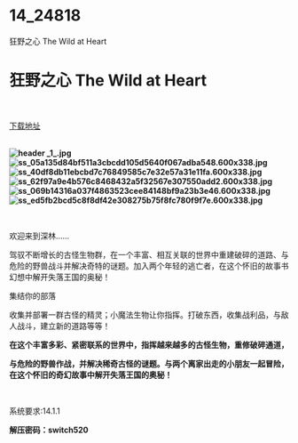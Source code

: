 # 14_24818
狂野之心 The Wild at Heart
# 狂野之心 The Wild at Heart
 <br/></br>
[下载地址](https://www.switch520.cc/article/24818 "下载地址")
<br/></br>

<p><strong><img title="header _1_.jpg" src="https://www.switch520.cc/muke_img/2021_11_22_da5452d38b9a3.jpg" alt="header _1_.jpg"></strong><br>
<strong><img title="ss_05a135d84bf511a3cbcdd105d5640f067adba548.600x338.jpg" src="https://www.switch520.cc/muke_img/2021_11_22_ee070ee119560.jpg" alt="ss_05a135d84bf511a3cbcdd105d5640f067adba548.600x338.jpg"></strong><br>
<strong><img title="ss_40df8db11ebcbd7c76849585c7e32e57a31e11fa.600x338.jpg" src="https://www.switch520.cc/muke_img/2021_11_22_a092f8a0aec1b.jpg" alt="ss_40df8db11ebcbd7c76849585c7e32e57a31e11fa.600x338.jpg"></strong><br>
<strong><img title="ss_62f97a9e4b576c8468432a5f32567e307550add2.600x338.jpg" src="https://www.switch520.cc/muke_img/2021_11_22_a11cacbc49a07.jpg" alt="ss_62f97a9e4b576c8468432a5f32567e307550add2.600x338.jpg"></strong><br>
<strong><img title="ss_069b14316a037f4863523cee84148bf9a23b3e46.600x338.jpg" src="https://www.switch520.cc/muke_img/2021_11_22_c2794dd185e32.jpg" alt="ss_069b14316a037f4863523cee84148bf9a23b3e46.600x338.jpg"></strong><br>
<strong><img title="ss_ed5fb2bcd5c8f8df42e308275b75f8fc780f9f7e.600x338.jpg" src="https://www.switch520.cc/muke_img/2021_11_22_36da488caa30a.jpg" alt="ss_ed5fb2bcd5c8f8df42e308275b75f8fc780f9f7e.600x338.jpg">&nbsp;</strong></p>
<p>&nbsp;</p>
<p>欢迎来到深林……</p>
<p>驾驭不断增长的古怪生物群，在一个丰富、相互关联的世界中重建破碎的道路、与危险的野兽战斗并解决奇特的谜题。加入两个年轻的逃亡者，在这个怀旧的故事书幻想中解开失落王国的奥秘！</p>
<p>集结你的部落</p>
<p>收集并部署一群古怪的精灵；小魔法生物让你指挥。打破东西，收集战利品，与敌人战斗，建立新的道路等等！</p>
<p><strong>在这个丰富多彩、紧密联系的世界中，指挥越来越多的古怪生物，重修破碎通道，</strong></p>
<p><strong>与危险的野兽作战，并解决稀奇古怪的谜题。与两个离家出走的小朋友一起冒险，在这个怀旧的奇幻故事中解开失落王国的奥秘！</strong></p>
<p>&nbsp;</p>
<p>系统要求:14.1.1</p>
<p><strong>解压密码：switch520</strong></p>


